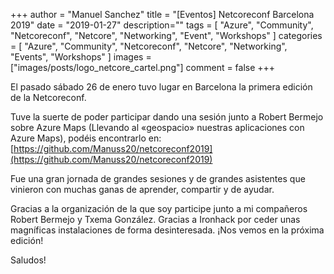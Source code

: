 +++
author = "Manuel Sanchez"
title = "[Eventos] Netcoreconf Barcelona 2019"
date = "2019-01-27"
description=""
tags = [
    "Azure", "Community", "Netcoreconf", "Netcore", "Networking", "Event", "Workshops"
]
categories = [
    "Azure", "Community", "Netcoreconf", "Netcore", "Networking", "Events", "Workshops"
]
images  = ["images/posts/logo_netcore_cartel.png"]
comment = false
+++

El pasado sábado 26 de enero tuvo lugar en Barcelona la primera edición de la Netcoreconf.

Tuve la suerte de poder participar dando una sesión junto a Robert Bermejo sobre Azure Maps (Llevando al «geospacio» nuestras aplicaciones con Azure Maps), podéis encontrarlo en: [https://github.com/Manuss20/netcoreconf2019](https://github.com/Manuss20/netcoreconf2019)

Fue una gran jornada de grandes sesiones y de grandes asistentes que vinieron con muchas ganas de aprender, compartir y de ayudar.

Gracias a la organización de la que soy participe junto a mi compañeros Robert Bermejo y Txema González. Gracias a Ironhack por ceder unas magníficas instalaciones de forma desinteresada.
¡Nos vemos en la próxima edición!

Saludos!